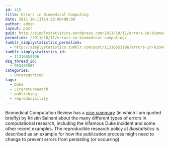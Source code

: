 ```yaml
---
id: 415
title: Errors in Biomedical Computing
date: 2011-10-11T14:30:00+00:00
author: admin
layout: post
guid: http://simplystatistics.wordpress.com/2011/10/11/errors-in-biomedical-computing
permalink: /2011/10/11/errors-in-biomedical-computing/
tumblr_simplystatistics_permalink:
  - http://simplystatistics.tumblr.com/post/11316653196/errors-in-biomedical-computing
tumblr_simplystatistics_id:
  - 11316653196
dsq_thread_id:
  - 953435587
categories:
  - Uncategorized
tags:
  - Duke
  - LiteratureWatch
  - publishing
  - reproducibility
---
```

Biomedical Computation Review has a <a href="http://www.biomedicalcomputationreview.org/7/2/9.pdf" target="_blank">nice summary</a> (in which I am quoted briefly) by Kristin Sainani about the many different types of errors in computational research, including the infamous Duke incident and some other recent examples. The reproducible research policy at _Biostatistics_ is described as an example for how the publication process might need to change to prevent errors from persisting (or occurring).